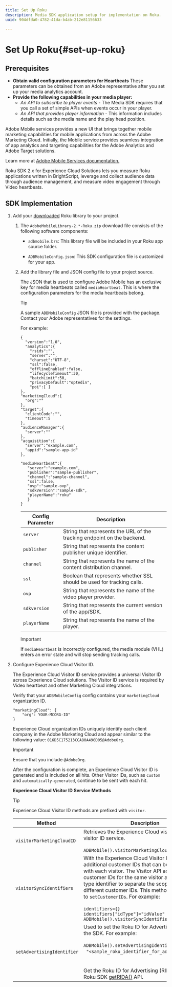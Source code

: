 ```yaml
---
title: Set Up Roku
description: Media SDK application setup for implementation on Roku.
uuid: 904dfda0-4782-41da-b4ab-212e81156633

---
```


# Set Up Roku{#set-up-roku}

## Prerequisites

* **Obtain valid configuration parameters for Heartbeats** 
   These parameters can be obtained from an Adobe representative after you set up your media analytics account. 
* **Provide the following capabilities in your media player:**
    * _An API to subscribe to player events_ - The Media SDK requires that you call a set of simple APIs when events occur in your player. 
    * _An API that provides player information_ - This information includes details such as the media name and the play head position.

Adobe Mobile services provides a new UI that brings together mobile marketing capabilities for mobile applications from across the Adobe Marketing Cloud. Initially, the Mobile service provides seamless integration of app analytics and targeting capabilities for the Adobe Analytics and Adobe Target solutions.

Learn more at [Adobe Mobile Services documentation.](https://docs.adobe.com/content/help/en/mobile-services/using/home.html)

Roku SDK 2.x for Experience Cloud Solutions lets you measure Roku applications written in BrightScript, leverage and collect audience data through audience management, and measure video engagement through Video heartbeats. 

## SDK Implementation

1. Add your [downloaded](/help/sdk-implement/download-sdks.md#download-2x-sdks) Roku library to your project.

    1. The `AdobeMobileLibrary-2.*-Roku.zip` download file consists of the following software components:
 
       * `adbmobile.brs`: This library file will be included in your Roku app source folder. 
        
       * `ADBMobileConfig.json`: This SDK configuration file is customized for your app.
 
    1. Add the library file and JSON config file to your project source.
 
       The JSON that is used to configure Adobe Mobile has an exclusive key for media heartbeats called `mediaHeartbeat`. This is where the configuration parameters for the media heartbeats belong.
 
       >[!TIP]
       >
       >A sample `ADBMobileConfig` JSON file is provided with the package. Contact your Adobe representatives for the settings.
 
       For example:     
    
       ```    
       {
         "version":"1.0", 
         "analytics":{
           "rsids":"",
           "server":"",
           "charset":"UTF-8", 
           "ssl":false, 
           "offlineEnabled":false, 
           "lifecycleTimeout":30, 
           "batchLimit":50, 
           "privacyDefault":"optedin", 
           "poi":[ ]
       },
       "marketingCloud":{
         "org":""
       },
       "target":{ 
         "clientCode":"", 
         "timeout":5
       },
       "audienceManager":{ 
         "server":""
       },
       "acquisition":{ 
         "server":"example.com",
         "appid":"sample-app-id"
       },
       
       "mediaHeartbeat":{ 
          "server":"example.com", 
          "publisher":"sample-publisher", 
          "channel":"sample-channel", 
          "ssl":false,
          "ovp":"sample-ovp", 
          "sdkVersion":"sample-sdk", 
          "playerName":"roku"
          }    
       }
       ```
 
       | Config Parameter | Description&nbsp;&nbsp;&nbsp;&nbsp; |
       | --- | --- |
       | `server` | String that represents the URL of the tracking endpoint on the backend.  |
       | `publisher` | String that represents the content publisher unique identifier.  |
       | `channel` | String that represents the name of the content distribution channel.  |
       | `ssl` | Boolean that represents whether SSL should be used for tracking calls.  |
       | `ovp` | String that represents the name of the video player provider.  |
       | `sdkversion` | String that represents the current version of the app/SDK.  |
       | `playerName` | String that represents the name of the player.  | 
 
       >[!IMPORTANT]
       >
       >If `mediaHeartbeat` is incorrectly configured, the media module (VHL) enters an error state and will stop sending tracking calls.

1. Configure Experience Cloud Visitor ID.

    The Experience Cloud Visitor ID service provides a universal Visitor ID across Experience Cloud solutions. The Visitor ID service is required by Video heartbeat and other Marketing Cloud integrations.
 
    Verify that your `ADBMobileConfig` config contains your `marketingCloud` organization ID. 
 
    ```
    "marketingCloud": {
        "org": YOUR-MCORG-ID"
    }
    ```
 
    Experience Cloud organization IDs uniquely identify each client company in the Adobe Marketing Cloud and appear similar to the following value: `016D5C175213CCA80A490D05@AdobeOrg`.
 
    >[!IMPORTANT]
    >
    >Ensure that you include `@AdobeOrg`.
 
    After the configuration is complete, an Experience Cloud Visitor ID is generated and is included on all hits. Other Visitor IDs, such as `custom` and `automatically-generated`, continue to be sent with each hit.
 
    **Experience Cloud Visitor ID Service Methods**
 
    >[!TIP]
    >
    >Experience Cloud Visitor ID methods are prefixed with `visitor`.
 
    | &nbsp;Method&nbsp;&nbsp; | Description |
    | --- | --- |
    | `visitorMarketingCloudID` | Retrieves the Experience Cloud visitor ID from the visitor ID service.  <br/><br/>`ADBMobile().visitorMarketingCloudID()` |
    | `visitorSyncIdentifiers` | With the Experience Cloud Visitor ID, you can set additional customer IDs that can be associated with each visitor. The Visitor API accepts multiple customer IDs for the same visitor and a customer type identifier to separate the scope of the different customer IDs. This method corresponds to `setCustomerIDs`. For example: <br/><br/>`identifiers={}` <br/>`identifiers["idType"]="idValue"` <br/>`ADBMobile().visitorSyncIdentifiers(identifiers)` |
    | `setAdvertisingIdentifier` | Used to set the Roku ID for Advertising (RIDA) on the SDK. For example: <br/><br/> `ADBMobile().setAdvertisingIdentifier(`<br/>&nbsp;&nbsp;`"<sample_roku_identifier_for_advertising>")` <br/><br/><br/>Get the Roku ID for Advertising (RIDA) using the Roku SDK [getRIDA()](https://developer.roku.com/docs/references/brightscript/interfaces/ifdeviceinfo.md#getrida-as-dynamic) API. |

    <!--
    Roku Api Reference: 
    * [Integrating the Roku Advertising Framework](https://sdkdocs.roku.com/display/sdkdoc/Integrating+the+Roku+Advertising+Framework)  
    * [GetRIDA()](https://sdkdocs.roku.com/display/sdkdoc/ifDeviceInfo#ifDeviceInfo-GetRIDA())
    -->
 
<!--    **Postbacks -** For more information about configuring postbacks, see [Configure Postbacks.](https://docs.adobe.com/content/help/en/mobile-services/using/manage-app-settings-ug/configuring-app/signals.html) -->
